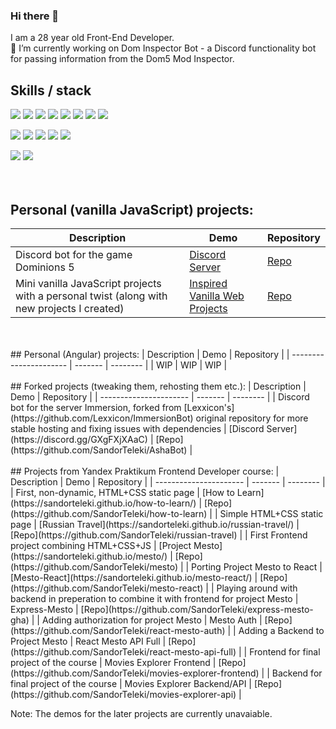 ### Hi there 👋

I am a 28 year old Front-End Developer.  
🔭 I’m currently working on Dom Inspector Bot - a Discord functionality bot for passing information from the Dom5 Mod Inspector.


## Skills / stack

![](https://img.shields.io/badge/React.js-informational?style=flat&logo=React&logoColor=blue&color=yellow)
![](https://img.shields.io/badge/Redux-informational?style=flat&logo=Redux&logoColor=purple&color=yellow)
![](https://img.shields.io/badge/Angular-informational?style=flat&logo=Angular&logoColor=purple&color=yellow)
![](https://img.shields.io/badge/JavaScript-informational?style=flat&logo=JavaScript&logoColor=white&color=yellow)
![](https://img.shields.io/badge/TypeScript-informational?style=flat&logo=TypeScript&logoColor=white&color=yellow)
![](https://img.shields.io/badge/Discord.js-informational?style=flat&logo=Discord.js&logoColor=white&color=yellow)
![](https://img.shields.io/badge/HTML5-informational?style=flat&logo=HTML5&logoColor=white&color=yellow)
![](https://img.shields.io/badge/CSS3-informational?style=flat&logo=CSS3&logoColor=white&color=yellow)

![](https://img.shields.io/badge/Git-informational?style=flat&logo=Git&logoColor=orange&color=yellow)
![](https://img.shields.io/badge/Webpack-informational?style=flat&logo=Webpack&logoColor=blue&color=yellow)
![](https://img.shields.io/badge/Figma-informational?style=flat&logo=Figma&logoColor=white&color=yellow)
![](https://img.shields.io/badge/MongoDB-informational?style=flat&logo=MongoDB&logoColor=green&color=yellow)
![](https://img.shields.io/badge/node.js-informational?style=flat&logo=node.js&logoColor=green&color=yellow)

![](https://img.shields.io/badge/BEM-informational?style=flat&logo=BEM&logoColor=white&color=green)
![](https://img.shields.io/badge/ES6-informational?style=flat&logo=JavaScript&logoColor=white&color=green)
<br />  
<br />  
## Personal (vanilla JavaScript) projects: 
| Description | Demo | Repository |
| ---------------------- | ------- | -------- |
| Discord bot for the game Dominions 5 | [Discord Server](https://discord.gg/GXgFXjXAaC) | [Repo](https://github.com/SandorTeleki/dom_inspector_bot) |
| Mini vanilla JavaScript projects with a personal twist (along with new projects I created) | [Inspired Vanilla Web Projects](https://sandorteleki.github.io/inspiredvanillawebprojects/) | [Repo](https://github.com/SandorTeleki/inspiredvanillawebprojects)|
<br />  
<br />  
## Personal (Angular) projects:
| Description | Demo | Repository |
| ---------------------- | ------- | -------- |
| WIP | WIP | WIP |
<br />  
<br />  
## Forked projects (tweaking them, rehosting them etc.):
| Description | Demo | Repository |
| ---------------------- | ------- | -------- |
| Discord bot for the server Immersion, forked from [Lexxicon's](https://github.com/Lexxicon/ImmersionBot) original repository for more stable hosting and fixing issues with dependencies | [Discord Server](https://discord.gg/GXgFXjXAaC) | [Repo](https://github.com/SandorTeleki/AshaBot) |
<br />  
<br />   
## Projects from Yandex Praktikum Frontend Developer course:
| Description | Demo | Repository |
| ---------------------- | ------- | -------- |
| First, non-dynamic, HTML+CSS static page | [How to Learn](https://sandorteleki.github.io/how-to-learn/) | [Repo](https://github.com/SandorTeleki/how-to-learn) |
| Simple HTML+CSS static page | [Russian Travel](https://sandorteleki.github.io/russian-travel/) | [Repo](https://github.com/SandorTeleki/russian-travel) |
| First Frontend project combining HTML+CSS+JS | [Project Mesto](https://sandorteleki.github.io/mesto/) | [Repo](https://github.com/SandorTeleki/mesto) |
| Porting Project Mesto to React | [Mesto-React](https://sandorteleki.github.io/mesto-react/) | [Repo](https://github.com/SandorTeleki/mesto-react) |
| Playing around with backend in preperation to combine it with frontend for project Mesto | Express-Mesto | [Repo](https://github.com/SandorTeleki/express-mesto-gha) |
| Adding authorization for project Mesto | Mesto Auth | [Repo](https://github.com/SandorTeleki/react-mesto-auth) |
| Adding a Backend to Project Mesto | React Mesto API Full | [Repo](https://github.com/SandorTeleki/react-mesto-api-full) |
| Frontend for final project of the course | Movies Explorer Frontend | [Repo](https://github.com/SandorTeleki/movies-explorer-frontend) |
| Backend for final project of the course | Movies Explorer Backend/API | [Repo](https://github.com/SandorTeleki/movies-explorer-api) |

Note: The demos for the later projects are currently unavaiable.

